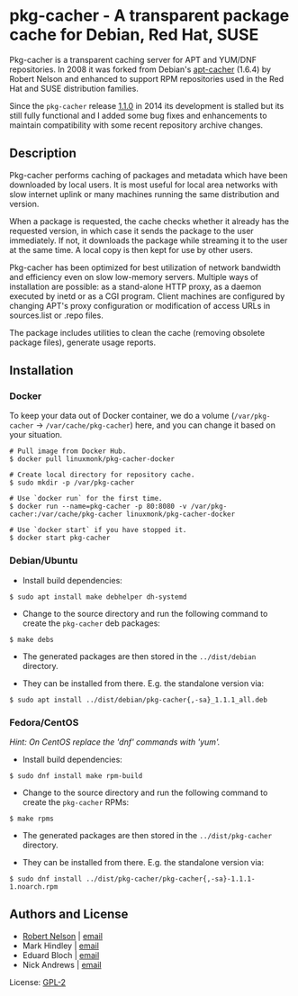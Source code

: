 # pkg-cacher - A transparent package cache for Debian, Red Hat, SUSE

Pkg-cacher is a transparent caching server for APT and YUM/DNF repositories.
In 2008 it was forked from Debian's [apt-cacher](https://tracker.debian.org/pkg/apt-cacher)
(1.6.4) by Robert Nelson and enhanced to support RPM repositories used in the
Red Hat and SUSE distribution families.

Since the `pkg-cacher` release [1.1.0](https://github.com/open-sw/pkg-cacher/releases)
in 2014 its development is stalled but its still fully functional and I added
some bug fixes and enhancements to maintain compatibility with some recent
repository archive changes.

## Description

Pkg-cacher performs caching of packages and metadata which have been downloaded
by local users. It is most useful for local area networks with slow internet
uplink or many machines running the same distribution and version.

When a package is requested, the cache checks whether it already has the
requested version, in which case it sends the package to the user immediately.
If not, it downloads the package while streaming it to the user at the same
time. A local copy is then kept for use by other users.

Pkg-cacher has been optimized for best utilization of network bandwidth and
efficiency even on slow low-memory servers. Multiple ways of installation are
possible: as a stand-alone HTTP proxy, as a daemon executed by inetd or as a
CGI program. Client machines are configured by changing APT's proxy
configuration or modification of access URLs in sources.list or .repo files.

The package includes utilities to clean the cache (removing obsolete package
files), generate usage reports.

## Installation

### Docker

To keep your data out of Docker container, we do a volume
(`/var/pkg-cacher` -> `/var/cache/pkg-cacher`) here, and you can change
it based on your situation.

```
# Pull image from Docker Hub.
$ docker pull linuxmonk/pkg-cacher-docker

# Create local directory for repository cache.
$ sudo mkdir -p /var/pkg-cacher

# Use `docker run` for the first time.
$ docker run --name=pkg-cacher -p 80:8080 -v /var/pkg-cacher:/var/cache/pkg-cacher linuxmonk/pkg-cacher-docker

# Use `docker start` if you have stopped it.
$ docker start pkg-cacher
```

### Debian/Ubuntu

* Install build dependencies:
```
$ sudo apt install make debhelper dh-systemd
```
* Change to the source directory and run the following command to create the
  `pkg-cacher` deb packages:
```
$ make debs
```
* The generated packages are then stored in the `../dist/debian` directory.

* They can be installed from there. E.g. the standalone version via:
```
$ sudo apt install ../dist/debian/pkg-cacher{,-sa}_1.1.1_all.deb
```

### Fedora/CentOS

_Hint: On CentOS replace the 'dnf' commands with 'yum'._

* Install build dependencies:
```
$ sudo dnf install make rpm-build
```

* Change to the source directory and run the following command to create the
  `pkg-cacher` RPMs:
```
$ make rpms
```
* The generated packages are then stored in the `../dist/pkg-cacher` directory.

* They can be installed from there. E.g. the standalone version via:
```
$ sudo dnf install ../dist/pkg-cacher/pkg-cacher{,-sa}-1.1.1-1.noarch.rpm
```

## Authors and License

- [Robert Nelson](https://github.com/Robert-Nelson) | [email](mailto:robertn@the-nelsons.org)
- Mark Hindley | [email](mailto:mark@hindley.org.uk)
- Eduard Bloch | [email](mailto:blade@debian.org)
- Nick Andrews | [email](mailto:nick@zeta.org.au)

License: [GPL-2](https://tldrlegal.com/license/gnu-general-public-license-v2)
